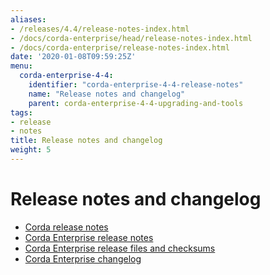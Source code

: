 ```yaml
---
aliases:
- /releases/4.4/release-notes-index.html
- /docs/corda-enterprise/head/release-notes-index.html
- /docs/corda-enterprise/release-notes-index.html
date: '2020-01-08T09:59:25Z'
menu:
  corda-enterprise-4-4:
    identifier: "corda-enterprise-4-4-release-notes"
    name: "Release notes and changelog"
    parent: corda-enterprise-4-4-upgrading-and-tools
tags:
- release
- notes
title: Release notes and changelog
weight: 5
---
```



# Release notes and changelog

* [Corda release notes](release-notes.md)
* [Corda Enterprise release notes](release-notes-enterprise.md)
* [Corda Enterprise release files and checksums](release-checksum-enterprise.md)
* [Corda Enterprise changelog](changelog-enterprise.md)
